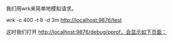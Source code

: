 我们用wrk来简单地模拟请求。

wrk -c 400 -t 8 -d 3m [http://localhost:9876/test](http://localhost:9876/test)

这时我们打开 [http://localhost:9876/debug/pprof，会显示如下页面：](http://localhost:9876/debug/pprof，会显示如下页面：![]%28/assets/import7.png)



